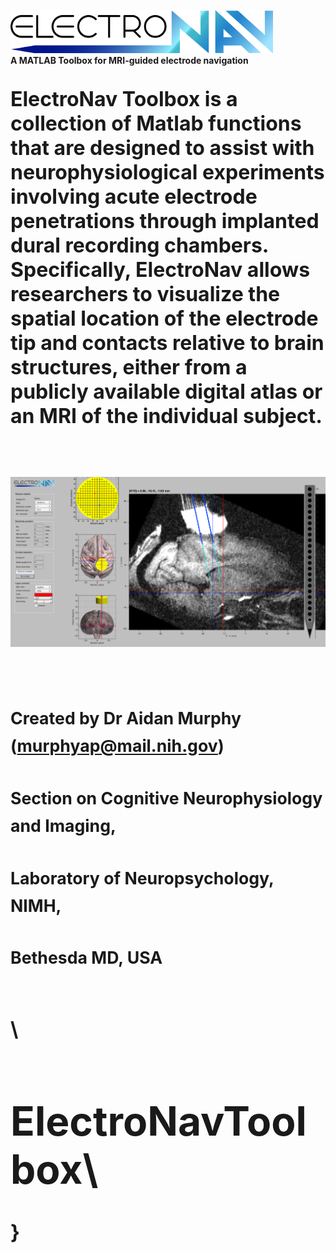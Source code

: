 ![ElectroNavToolbox](https://github.com/MonkeyGone2Heaven/ElectroNavToolbox/blob/master/Documentation/ElectroNavLogo1.png?raw=true)\
<b>A MATLAB Toolbox for MRI-guided electrode navigation<b/>\
\
\
<font size="6">ElectroNav Toolbox is a collection of Matlab functions that are designed to assist with neurophysiological experiments involving acute electrode penetrations through implanted dural recording chambers. Specifically, ElectroNav allows researchers to visualize the spatial location of the electrode tip and contacts relative to brain structures, either from a publicly available digital atlas or an MRI of the individual subject.\
\
\
![Screenshot](https://github.com/MonkeyGone2Heaven/ElectroNavToolbox/blob/master/Documentation/ElectroNav_ScreenShot.png?raw=true)\
\
\
<sub>Created by Dr Aidan Murphy (murphyap@mail.nih.gov)</sub><br>\
<sub>Section on Cognitive Neurophysiology and Imaging,</sub><br>\
<sub>Laboratory of Neuropsychology, NIMH,</sub><br>\
<sub>Bethesda MD, USA </sub><br>\
<br>\
# ElectroNavToolbox\
}
